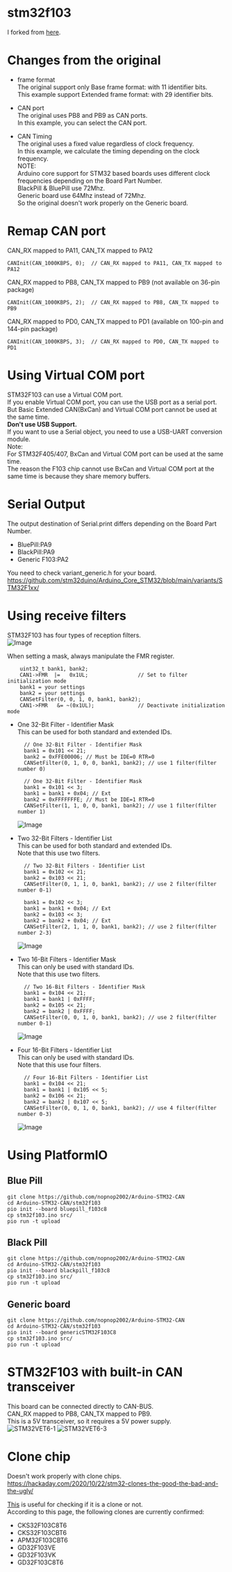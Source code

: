 # stm32f103
I forked from [here](https://github.com/seeers/CAN-Bus-Arduino_Core_STM32).

# Changes from the original

- frame format   
The original support only Base frame format: with 11 identifier bits.   
This example support Extended frame format: with 29 identifier bits.   

- CAN port   
The original uses PB8 and PB9 as CAN ports.   
In this example, you can select the CAN port.   

- CAN Timing   
The original uses a fixed value regardless of clock frequency.   
In this example, we calculate the timing depending on the clock frequency.   
NOTE:   
Arduino core support for STM32 based boards uses different clock frequencies depending on the Board Part Number.   
BlackPill & BluePill use 72Mhz.   
Generic board use 64Mhz instead of 72Mhz.   
So the original doesn't work properly on the Generic board.   

# Remap CAN port

CAN_RX mapped to PA11, CAN_TX mapped to PA12   
```
CANInit(CAN_1000KBPS, 0);  // CAN_RX mapped to PA11, CAN_TX mapped to PA12
```

CAN_RX mapped to PB8, CAN_TX mapped to PB9 (not available on 36-pin package)   
```
CANInit(CAN_1000KBPS, 2);  // CAN_RX mapped to PB8, CAN_TX mapped to PB9
```

CAN_RX mapped to PD0, CAN_TX mapped to PD1 (available on 100-pin and 144-pin package)   
```
CANInit(CAN_1000KBPS, 3);  // CAN_RX mapped to PD0, CAN_TX mapped to PD1
```

# Using Virtual COM port   
STM32F103 can use a Virtual COM port.   
If you enable Virtual COM port, you can use the USB port as a serial port.   
But Basic Extended CAN(BxCan) and Virtual COM port cannot be used at the same time.   
__Don't use USB Support.__   
If you want to use a Serial object, you need to use a USB-UART conversion module.   
Note:   
For STM32F405/407, BxCan and Virtual COM port can be used at the same time.   
The reason the F103 chip cannot use BxCan and Virtual COM port at the same time is because they share memory buffers.   

# Serial Output   
The output destination of Serial.print differs depending on the Board Part Number.   

- BluePill:PA9   
- BlackPill:PA9   
- Generic F103:PA2   

You need to check variant_generic.h for your board.    
https://github.com/stm32duino/Arduino_Core_STM32/blob/main/variants/STM32F1xx/

# Using receive filters   
STM32F103 has four types of reception filters.   
![Image](https://github.com/user-attachments/assets/adc56930-8681-4e57-b102-c8a9ac1105f0)   

When setting a mask, always manipulate the FMR register.   
```
	uint32_t bank1, bank2;
	CAN1->FMR  |=   0x1UL;                // Set to filter initialization mode
	bank1 = your settings
	bank2 = your settings
	CANSetFilter(0, 0, 1, 0, bank1, bank2);
	CAN1->FMR   &= ~(0x1UL);              // Deactivate initialization mode
```

- One 32-Bit Filter - Identifier Mask   
	This can be used for both standard and extended IDs.   
	```
	  // One 32-Bit Filter - Identifier Mask
	  bank1 = 0x101 << 21;
	  bank2 = 0xFFE00006; // Must be IDE=0 RTR=0  
	  CANSetFilter(0, 1, 0, 0, bank1, bank2); // use 1 filter(filter number 0)

	  // One 32-Bit Filter - Identifier Mask
	  bank1 = 0x101 << 3;
	  bank1 = bank1 + 0x04; // Ext
	  bank2 = 0xFFFFFFFE; // Must be IDE=1 RTR=0
	  CANSetFilter(1, 1, 0, 0, bank1, bank2); // use 1 filter(filter number 1)
	```
	![Image](https://github.com/user-attachments/assets/c2b10523-5eb6-4ce3-85e3-026becf89c34)

- Two 32-Bit Filters - Identifier List   
	This can be used for both standard and extended IDs.   
	Note that this use two filters.   
	```
	  // Two 32-Bit Filters - Identifier List
	  bank1 = 0x102 << 21;
	  bank2 = 0x103 << 21;
	  CANSetFilter(0, 1, 1, 0, bank1, bank2); // use 2 filter(filter number 0-1)

	  bank1 = 0x102 << 3;
	  bank1 = bank1 + 0x04; // Ext
	  bank2 = 0x103 << 3;
	  bank2 = bank2 + 0x04; // Ext
	  CANSetFilter(2, 1, 1, 0, bank1, bank2); // use 2 filter(filter number 2-3)
	```
	![Image](https://github.com/user-attachments/assets/81ca9205-d0cb-4e5f-87c7-c7a69f850827)

- Two 16-Bit Filters - Identifier Mask   
	This can only be used with standard IDs.   
	Note that this use two filters.   
	```
	  // Two 16-Bit Filters - Identifier Mask
	  bank1 = 0x104 << 21;
	  bank1 = bank1 | 0xFFFF;
	  bank2 = 0x105 << 21;
	  bank2 = bank2 | 0xFFFF;
	  CANSetFilter(0, 0, 1, 0, bank1, bank2); // use 2 filter(filter number 0-1)
	```
	![Image](https://github.com/user-attachments/assets/b2dfa2bb-659f-480c-af69-895c844a93c3)

- Four 16-Bit Filters - Identifier List   
	This can only be used with standard IDs.   
	Note that this use four filters.   
	```
	  // Four 16-Bit Filters - Identifier List
	  bank1 = 0x104 << 21;
	  bank1 = bank1 | 0x105 << 5;
	  bank2 = 0x106 << 21;
	  bank2 = bank2 | 0x107 << 5;
	  CANSetFilter(0, 0, 1, 0, bank1, bank2); // use 4 filter(filter number 0-3)
	```
	![Image](https://github.com/user-attachments/assets/dc1022da-f9e0-4c32-8e08-c49d240e74bd)

# Using PlatformIO   

## Blue Pill
```
git clone https://github.com/nopnop2002/Arduino-STM32-CAN
cd Arduino-STM32-CAN/stm32f103
pio init --board bluepill_f103c8
cp stm32f103.ino src/
pio run -t upload
```

## Black Pill
```
git clone https://github.com/nopnop2002/Arduino-STM32-CAN
cd Arduino-STM32-CAN/stm32f103
pio init --board blackpill_f103c8
cp stm32f103.ino src/
pio run -t upload
```

## Generic board
```
git clone https://github.com/nopnop2002/Arduino-STM32-CAN
cd Arduino-STM32-CAN/stm32f103
pio init --board genericSTM32F103C8
cp stm32f103.ino src/
pio run -t upload
```

# STM32F103 with built-in CAN transceiver   
This board can be connected directly to CAN-BUS.   
CAN_RX mapped to PB8, CAN_TX mapped to PB9.   
This is a 5V transceiver, so it requires a 5V power supply.   
![STM32VET6-1](https://github.com/user-attachments/assets/8464af16-9563-45c1-aa5a-88cb2b194cc8)
![STM32VET6-3](https://github.com/user-attachments/assets/c66dde18-3f7c-43a2-81b5-f98aec9247ae)

# Clone chip
Doesn't work properly with clone chips.   
https://hackaday.com/2020/10/22/stm32-clones-the-good-the-bad-and-the-ugly/    

[This](https://mecrisp-stellaris-folkdoc.sourceforge.io/bluepill-diagnostics-v1.6.html) is useful for checking if it is a clone or not.   
According to this page, the following clones are currently confirmed:   
- CKS32F103C8T6   
- CKS32F103CBT6   
- APM32F103CBT6   
- GD32F103VE   
- GD32F103VK   
- GD32F103C8T6   

